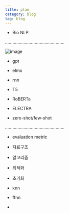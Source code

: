 ```yaml
---
title: plan
category: blog
tag: blog
---
```


- Bio NLP


................................................

![image](https://user-images.githubusercontent.com/53667002/119254834-99665680-bbf3-11eb-9468-7b4536409097.png)

- gpt

- elmo

- rnn


- T5


- RoBERTa


- ELECTRA


- zero-shot/few-shot


................................................


- evaluation metric

- 자료구조

- 알고리즘

- 최적화

- 초기화

- knn

- ffnn

- 
